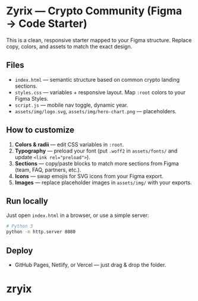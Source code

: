 # Zyrix — Crypto Community (Figma → Code Starter)

This is a clean, responsive starter mapped to your Figma structure. Replace copy, colors, and assets to match the exact design.

## Files
- `index.html` — semantic structure based on common crypto landing sections.
- `styles.css` — variables + responsive layout. Map `:root` colors to your Figma Styles.
- `script.js` — mobile nav toggle, dynamic year.
- `assets/img/logo.svg`, `assets/img/hero-chart.png` — placeholders.

## How to customize
1. **Colors & radii** — edit CSS variables in `:root`.
2. **Typography** — preload your font (put `.woff2` in `assets/fonts/` and update `<link rel="preload">`).
3. **Sections** — copy/paste blocks to match more sections from Figma (team, FAQ, partners, etc.).
4. **Icons** — swap emojis for SVG icons from your Figma export.
5. **Images** — replace placeholder images in `assets/img/` with your exports.

## Run locally
Just open `index.html` in a browser, or use a simple server:
```bash
# Python 3
python -m http.server 8080
```

## Deploy
- GitHub Pages, Netlify, or Vercel — just drag & drop the folder.
# zryix
